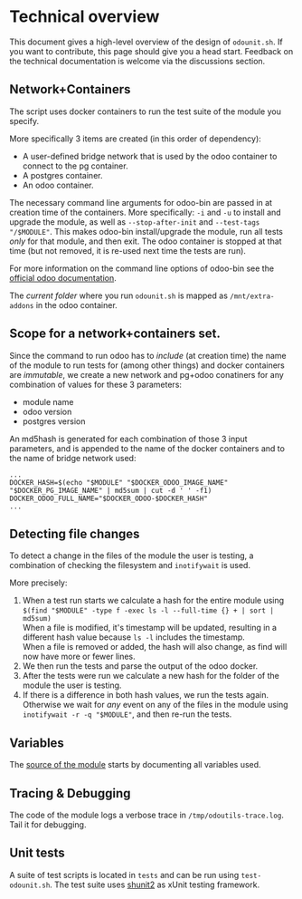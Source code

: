 # Technical overview

This document gives a high-level overview of the design of `odounit.sh`. If you want to contribute, this page should give you a head start.
Feedback on the technical documentation is welcome via the discussions section. 

## Network+Containers

The script uses docker containers to run the test suite of the module you specify.

More specifically 3 items are created (in this order of dependency):

* A user-defined bridge network that is used by the odoo container to connect to the pg container.
* A postgres container.
* An odoo container.

The necessary command line arguments for odoo-bin are passed in at creation time of the containers. More specifically: `-i` and `-u` to install and upgrade the module, as well as `--stop-after-init` and `--test-tags "/$MODULE"`. This makes odoo-bin install/upgrade the module, run all tests *only* for that module, and then exit. The odoo container is stopped at that time (but not removed, it is re-used next time the tests are run).

For more information on the command line options of odoo-bin see the [official odoo documentation](https://www.odoo.com/documentation/master/developer/cli.html).

The *current folder* where you run `odounit.sh` is mapped as `/mnt/extra-addons` in the odoo container.

## Scope for a network+containers set.

Since the command to run odoo has to *include* (at creation time) the name of the module to run tests for (among other things) and docker containers are *immutable*, we create a new network and pg+odoo conatiners for any combination of values for these 3 parameters:

* module name
* odoo version
* postgres version

An md5hash is generated for each combination of those 3 input parameters, and is appended to the name of the docker containers and to the name of bridge network used:

`...`<br/>
`DOCKER_HASH=$(echo "$MODULE" "$DOCKER_ODOO_IMAGE_NAME" "$DOCKER_PG_IMAGE_NAME" | md5sum | cut -d ' ' -f1)`<br/>
`DOCKER_ODOO_FULL_NAME="$DOCKER_ODOO-$DOCKER_HASH"`<br/>
`...`

## Detecting file changes

To detect a change in the files of the module the user is testing, a combination of checking the filesystem and `inotifywait` is used.

More precisely:

1) When a test run starts we calculate a hash for the entire module using `$(find "$MODULE" -type f -exec ls -l --full-time {} + | sort | md5sum)`<br/>
When a file is modified, it's timestamp will be updated, resulting in a different hash value because `ls -l` includes the timestamp.<br/>
When a file is removed or added, the hash will also change, as find will now have more or fewer lines.
2) We then run the tests and parse the output of the odoo docker.
3) After the tests were run we calculate a new hash for the folder of the module the user is testing.
4) If there is a difference in both hash values, we run the tests again.<br/> Otherwise we wait for *any* event on any of the files in the module using `inotifywait -r -q "$MODULE"`, and then re-run the tests.

## Variables

The [source of the module](/odounit.sh) starts by documenting all variables used.

## Tracing & Debugging

The code of the module logs a verbose trace in `/tmp/odoutils-trace.log`. Tail it for debugging.

## Unit tests

A suite of test scripts is located in `tests` and can be run using `test-odounit.sh`. The test suite uses [shunit2](https://github.com/kward/shunit2) as xUnit testing framework.